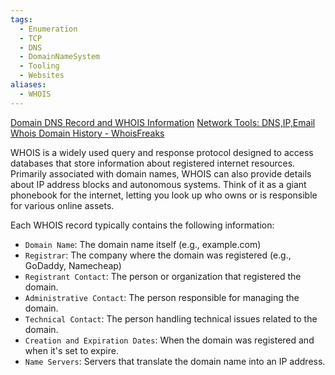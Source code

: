 ```yaml
---
tags:
  - Enumeration
  - TCP
  - DNS
  - DomainNameSystem
  - Tooling
  - Websites
aliases:
  - WHOIS
---
```


[Domain DNS Record and WHOIS Information](https://domain.glass/)
[Network Tools: DNS,IP,Email](https://mxtoolbox.com/supertool3?action=a%3a134.209.24.248&run=toolpage)
[Whois Domain History - WhoisFreaks](https://whoisfreaks.com/tools/whois/history/lookup/)

WHOIS is a widely used query and response protocol designed to access databases that store information about registered internet resources. Primarily associated with domain names, WHOIS can also provide details about IP address blocks and autonomous systems. Think of it as a giant phonebook for the internet, letting you look up who owns or is responsible for various online assets.

Each WHOIS record typically contains the following information:

- `Domain Name`: The domain name itself (e.g., example.com)
- `Registrar`: The company where the domain was registered (e.g., GoDaddy, Namecheap)
- `Registrant Contact`: The person or organization that registered the domain.
- `Administrative Contact`: The person responsible for managing the domain.
- `Technical Contact`: The person handling technical issues related to the domain.
- `Creation and Expiration Dates`: When the domain was registered and when it's set to expire.
- `Name Servers`: Servers that translate the domain name into an IP address.